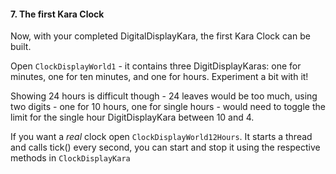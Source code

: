 #### 7. The first Kara Clock

Now, with your completed DigitalDisplayKara, the first Kara Clock can be built.

Open `ClockDisplayWorld1` - it contains three DigitDisplayKaras: one for minutes, one for ten minutes, and one for hours.
Experiment a bit with it!

Showing 24 hours is difficult though - 24 leaves would be too much, using two digits - one for 10 hours, one for single hours - would need to toggle the 
limit for the single hour DigitDisplayKara between 10 and 4.

If you want a *real* clock open `ClockDisplayWorld12Hours`. It starts a thread and calls tick() every second, you can start and stop it using the
respective methods in `ClockDisplayKara`

